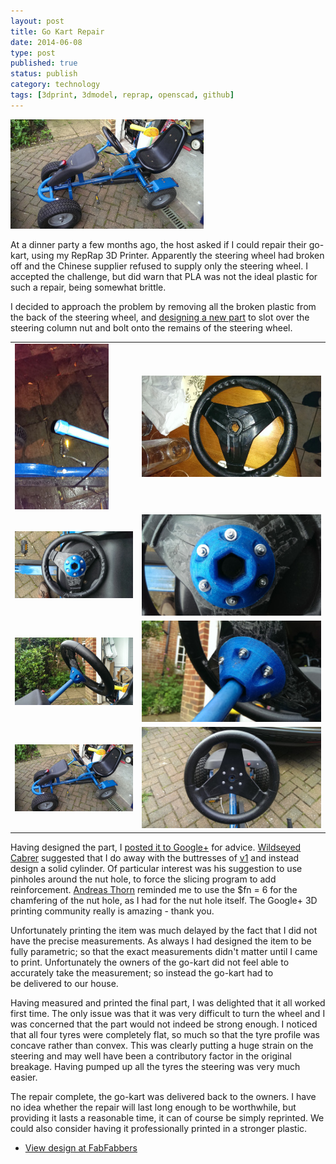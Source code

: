 ```yaml
--- 
layout: post 
title: Go Kart Repair
date: 2014-06-08
type: post 
published: true 
status: publish
category: technology
tags: [3dprint, 3dmodel, reprap, openscad, github]
---
```


<img src="/assets/gokart-08.jpg" class="image-right" alt="Go Kart">

At a dinner party a few months ago, the host asked if I could repair
their go-kart, using my RepRap 3D Printer. Apparently the steering wheel
had broken off and the Chinese supplier refused to supply only the
steering wheel. I accepted the challenge, but did warn that PLA was not
the ideal plastic for such a repair, being somewhat brittle.

<!--more-->

I decided to approach the problem by removing all the broken plastic
from the back of the steering wheel, and [designing a new
part](http://www.fabfabbers.com/models/id/203/gokart-repair-by-chrisjrob "FabFabbers - Go-kart repair")
to slot over the steering column nut and bolt onto the remains of the
steering wheel.

<table>
  <tr>
    <td><img src="/assets/gokart-01.jpg"></td>
    <td><img src="/assets/gokart-02.jpg"></td>
  </tr>
  <tr>
    <td><img src="/assets/gokart-04.jpg"></td>
    <td><img src="/assets/gokart-05.jpg"></td>
  </tr>
  <tr>
    <td><img src="/assets/gokart-06.jpg"></td>
    <td><img src="/assets/gokart-07.jpg"></td>
  </tr>
  <tr>
    <td><img src="/assets/gokart-08.jpg"></td>
    <td><img src="/assets/gokart-09.jpg"></td>
  </tr>
</table>

Having designed the part, I [posted it to
Google+](https://plus.google.com/112653355770650909703/posts/bauW56mMF9p "Google+ Post")
for advice. [Wildseyed
Cabrer](https://plus.google.com/103153642711282733992) suggested that I
do away with the buttresses
of [v1](https://github.com/chrisjrob/gokart-repair/tree/v1) and instead
design a solid cylinder. Of particular interest was his suggestion to
use pinholes around the nut hole, to force the slicing program to add
reinforcement. [Andreas
Thorn](https://plus.google.com/+AndreasThorn1) reminded me to use the
\$fn = 6 for the chamfering of the nut hole, as I had for the nut hole
itself. The Google+ 3D printing community really is amazing - thank you.

Unfortunately printing the item was much delayed by the fact that I did
not have the precise measurements. As always I had designed the item to
be fully parametric; so that the exact measurements didn't matter until
I came to print. Unfortunately the owners of the go-kart did not feel
able to accurately take the measurement; so instead the go-kart had to
be delivered to our house.

Having measured and printed the final part, I was delighted that it all
worked first time. The only issue was that it was very difficult to turn
the wheel and I was concerned that the part would not indeed be strong
enough. I noticed that all four tyres were completely flat, so much so
that the tyre profile was concave rather than convex. This was clearly
putting a huge strain on the steering and may well have been a
contributory factor in the original breakage. Having pumped up all the
tyres the steering was very much easier.

The repair complete, the go-kart was delivered back to the owners. I
have no idea whether the repair will last long enough to be worthwhile,
but providing it lasts a reasonable time, it can of course be simply
reprinted. We could also consider having it professionally printed in a
stronger plastic.

-   [View design at
    FabFabbers](http://www.fabfabbers.com/models/id/203/gokart-repair-by-chrisjrob "FabFabbers - Go-kart repair")

